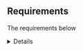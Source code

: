 ## Requirements

The requirements below

<details>

#### Frontend

- [x] A user can view questions.
- [x] Questions with their multiple choice options must be displayed one at a time.
- [x] Questions should not repeat in a round.
- [x] A user can select only 1 answer out of the 4 possible answers.
- [ ] The correct answer must be revealed after a user has submitted their answer
- [x] A user can see the score they received at the end of the round

#### Backend

- [ ] Write a route to serve up all questions
- [ ] Write a route to serve up a single question
- [ ] Write a route to serve up all users

</details>
